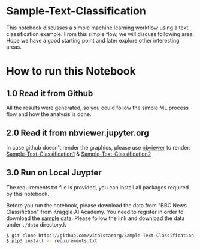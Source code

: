 # Sample-Text-Classification
This notebook discusses a simple machine learning workflow using a text classification example. From this simple flow, we will discuss following area. Hope we have a good starting point and later explore other interesting areas.

# How to run this Notebook
## 1.0 Read it from Github
All the results were generated, so you could follow the simple ML process flow and how the analysis is done.

## 2.0 Read it from nbviewer.jupyter.org
In case github doesn't render the graphics, please use [nbviewer](https://nbviewer.jupyter.org/github/vitalstarorg/Sample-Text-Classification/blob/main/Sample-Text-Classification1.ipynb) to render: [Sample-Text-Classification1](https://nbviewer.jupyter.org/github/vitalstarorg/Sample-Text-Classification/blob/main/Sample-Text-Classification1.ipynb) & [Sample-Text-Classification2](https://nbviewer.jupyter.org/github/vitalstarorg/Sample-Text-Classification/blob/main/Sample-Text-Classification2.ipynb)

## 3.0 Run on Local Juypter
The requirements.txt file is provided, you can install all packages required by this notebook.

Before you run the notebook, please download the data from "BBC News Classifiction" from Kraggle AI Academy. You need to register in order to download the [sample data](https://www.kaggle.com/c/learn-ai-bbc/data). Please follow the link and download the data under `./data` directory.k

```bash
$ git clone https://github.com/vitalstarorg/Sample-Text-Classification.git
$ pip3 install -r requirements.txt
```

